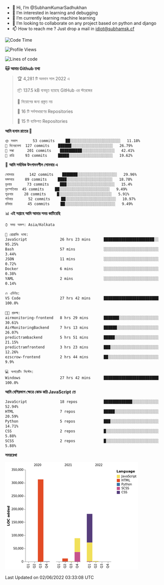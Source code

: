 - 👋 Hi, I’m @SubhamKumarSadhukhan
- 👀 I’m interested in learning and debugging
- 🌱 I’m currently learning machine learning
- 💞️ I’m looking to collaborate on any project based on python and django
- 📫 How to reach me ?
      Just drop a mail in idiot@subhamsk.cf

<!---
SubhamKumarSadhukhan/SubhamKumarSadhukhan is a ✨ special ✨ repository because its `README.md` (this file) appears on your GitHub profile.
You can click the Preview link to take a look at your changes.
--->


<!--START_SECTION:waka-->
![Code Time](http://img.shields.io/badge/Code%20Time-530%20hrs%2036%20mins-blue)

![Profile Views](http://img.shields.io/badge/%E0%A6%AA%E0%A7%8D%E0%A6%B0%E0%A7%8B%E0%A6%AB%E0%A6%BE%E0%A6%87%E0%A6%B2%20%E0%A6%A6%E0%A6%B0%E0%A7%8D%E0%A6%B6%E0%A6%A8-3-blue)

![Lines of code](https://img.shields.io/badge/%E0%A6%B9%E0%A7%8D%E0%A6%AF%E0%A6%BE%E0%A6%B2%E0%A7%8B%20%E0%A6%93%E0%A6%AF%E0%A6%BC%E0%A6%BE%E0%A6%B0%E0%A7%8D%E0%A6%B2%E0%A7%8D%E0%A6%A1%20%E0%A6%A5%E0%A7%87%E0%A6%95%E0%A7%87%20%E0%A6%86%E0%A6%AE%E0%A6%BF%20%E0%A6%B2%E0%A6%BF%E0%A6%96%E0%A7%87%E0%A6%9B%E0%A6%BF-600%20Thousand%20%E0%A6%95%E0%A7%8B%E0%A6%A1%E0%A7%87%E0%A6%B0%20%E0%A6%B2%E0%A6%BE%E0%A6%87%E0%A6%A8-blue)

**🐱 আমার Github তথ্য** 

> 🏆 4,281 টি অবদান সাল 2022 এ
 > 
> 📦 137.5 kB ব্যবহৃত হয়েছে GitHub এর স্টরেজের 
 > 
> 🚫 নিয়োগের জন্য প্রস্তুত নয়
 > 
> 📜 16 টি সর্বসাধারণের Repositories 
 > 
> 🔑 15 টি ব্যক্তিগত Repositories  
 > 
**আমি হলাম রাতের 🦉** 

```text
🌞 সকাল       53 commits     ██░░░░░░░░░░░░░░░░░░░░░░░   11.18% 
🌆 দিনেরবেলা  127 commits    ██████░░░░░░░░░░░░░░░░░░░   26.79% 
🌃 সন্ধা      201 commits    ██████████░░░░░░░░░░░░░░░   42.41% 
🌙 রাত্রি     93 commits     █████░░░░░░░░░░░░░░░░░░░░   19.62%

```
📅 **আমি সর্বাধিক উৎপাদনশীল সোমবার এ** 

```text
সোমবার       142 commits    ███████░░░░░░░░░░░░░░░░░░   29.96% 
মঙ্গলবার     89 commits     ████░░░░░░░░░░░░░░░░░░░░░   18.78% 
বুধবার       73 commits     ███░░░░░░░░░░░░░░░░░░░░░░   15.4% 
বৃহস্পতিবার  45 commits     ██░░░░░░░░░░░░░░░░░░░░░░░   9.49% 
শুক্রবার     28 commits     █░░░░░░░░░░░░░░░░░░░░░░░░   5.91% 
শনিবার       52 commits     ██░░░░░░░░░░░░░░░░░░░░░░░   10.97% 
রবিবার       45 commits     ██░░░░░░░░░░░░░░░░░░░░░░░   9.49%

```


📊 **এই সপ্তাহে আমি আমার সময় কাটিয়েছি** 

```text
⌚︎ সময় অঞ্চল: Asia/Kolkata

💬 প্রোগ্রামিং ভাষা: 
JavaScript               26 hrs 23 mins      ███████████████████████░░   95.25% 
Bash                     57 mins             ░░░░░░░░░░░░░░░░░░░░░░░░░   3.44% 
JSON                     11 mins             ░░░░░░░░░░░░░░░░░░░░░░░░░   0.72% 
Docker                   6 mins              ░░░░░░░░░░░░░░░░░░░░░░░░░   0.38% 
YAML                     2 mins              ░░░░░░░░░░░░░░░░░░░░░░░░░   0.14%

🔥 এডিটর: 
VS Code                  27 hrs 42 mins      █████████████████████████   100.0%

🐱‍💻 প্রকল্ম: 
airmonitoring-frontend   8 hrs 29 mins       ███████░░░░░░░░░░░░░░░░░░   30.61% 
AirMonitoringBackend     7 hrs 13 mins       ██████░░░░░░░░░░░░░░░░░░░   26.07% 
predictrambackend        5 hrs 51 mins       █████░░░░░░░░░░░░░░░░░░░░   21.15% 
predictramfrontend       3 hrs 23 mins       ███░░░░░░░░░░░░░░░░░░░░░░   12.26% 
ezscrow-frontend         2 hrs 44 mins       ██░░░░░░░░░░░░░░░░░░░░░░░   9.9%

💻 অপারেটিং সিস্টেম: 
Windows                  27 hrs 42 mins      █████████████████████████   100.0%

```

**আমি বেশিরভাগ ক্ষেত্রে কোড করি JavaScript তে** 

```text
JavaScript               18 repos            █████████████░░░░░░░░░░░░   52.94% 
HTML                     7 repos             █████░░░░░░░░░░░░░░░░░░░░   20.59% 
Python                   5 repos             ███░░░░░░░░░░░░░░░░░░░░░░   14.71% 
CSS                      2 repos             █░░░░░░░░░░░░░░░░░░░░░░░░   5.88% 
SCSS                     2 repos             █░░░░░░░░░░░░░░░░░░░░░░░░   5.88%

```


**সময়রেখা**

![Chart not found](https://raw.githubusercontent.com/SubhamKumarSadhukhan/SubhamKumarSadhukhan/main/charts/bar_graph.png) 


 Last Updated on 02/06/2022 03:33:08 UTC
<!--END_SECTION:waka-->
